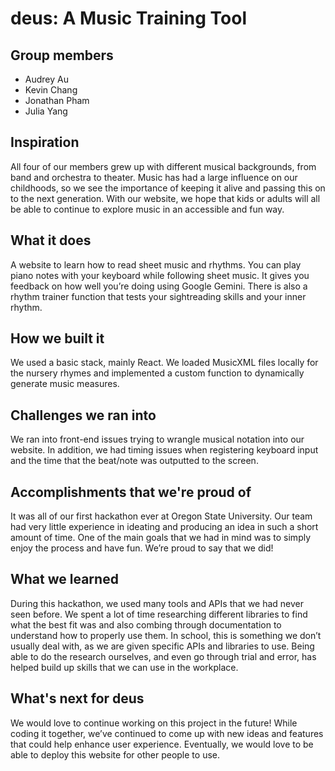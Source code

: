 # deus: A Music Training Tool

## Group members
- Audrey Au
- Kevin Chang
- Jonathan Pham
- Julia Yang

## Inspiration
All four of our members grew up with different musical backgrounds, from band and orchestra to theater. Music has had a large influence on our childhoods, so we see the importance of keeping it alive and passing this on to the next generation. With our website, we hope that kids or adults will all be able to continue to explore music in an accessible and fun way.  

## What it does
A website to learn how to read sheet music and rhythms. You can play piano notes with your keyboard while following sheet music. It gives you feedback on how well you’re doing using Google Gemini. There is also a rhythm trainer function that tests your sightreading skills and your inner rhythm.

## How we built it
We used a basic stack, mainly React. We loaded MusicXML files locally for the nursery rhymes and implemented a custom function to dynamically generate music measures.

## Challenges we ran into
We ran into front-end issues trying to wrangle musical notation into our website. In addition, we had timing issues when registering keyboard input and the time that the beat/note was outputted to the screen.

## Accomplishments that we're proud of
It was all of our first hackathon ever at Oregon State University. Our team had very little experience in ideating and producing an idea in such a short amount of time. One of the main goals that we had in mind was to simply enjoy the process and have fun. We’re proud to say that we did!

## What we learned
During this hackathon, we used many tools and APIs that we had never seen before. We spent a lot of time researching different libraries to find what the best fit was and also combing through documentation to understand how to properly use them. In school, this is something we don’t usually deal with, as we are given specific APIs and libraries to use. Being able to do the research ourselves, and even go through trial and error, has helped build up skills that we can use in the workplace. 

## What's next for deus
We would love to continue working on this project in the future! While coding it together, we’ve continued to come up with new ideas and features that could help enhance user experience. Eventually, we would love to be able to deploy this website for other people to use. 










